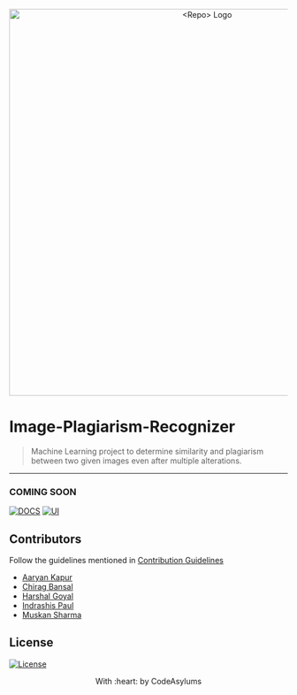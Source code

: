 
<p align="center">
<a href="https://community.codeasylums.com">
<img src="https://i.ibb.co/6wyhHNc/Code-Asylums-Community-1.png" width="700px" alt="<Repo> Logo"/>
</a>
</p>

# Image-Plagiarism-Recognizer
 


>  Machine Learning project to determine similarity and plagiarism between two given images even after multiple alterations. 

---
### COMING SOON
[![DOCS](https://img.shields.io/badge/Documentation-see%20docs-green?style=flat-square&logo=appveyor)](INSERT_LINK_FOR_DOCS_HERE) 
  [![UI ](https://img.shields.io/badge/User%20Interface-Link%20to%20UI-orange?style=flat-square&logo=appveyor)](INSERT_UI_LINK_HERE)


## Contributors
Follow the guidelines mentioned in [Contribution Guidelines](https://github.com/CodeAsylums-Community/template/blob/main/CONTRIBUTIONS.md)
- <a href="https://github.com/aaryan-kapur"> Aaryan Kapur</a>
- <a href="https://github.com/ChiragB254">Chirag Bansal</a>
- <a href="https://github.com/HarshalGoyal">Harshal Goyal</a>
- <a href="https://github.com/IndraP24 ">Indrashis Paul</a>
- <a href="https://github.com/Muskan346">Muskan Sharma</a>

## License
[![License](http://img.shields.io/:license-mit-blue.svg?style=flat-square)](http://badges.mit-license.org)

<p align="center">
	With :heart: by CodeAsylums
</p>
